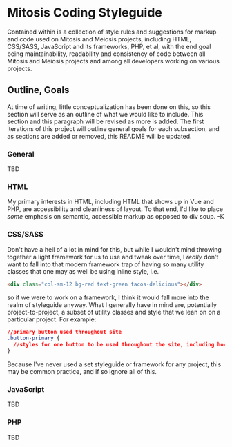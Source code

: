 # Mitosis Coding Styleguide

Contained within is a collection of style rules and suggestions for markup and code used on Mitosis and Meiosis projects, including HTML, CSS/SASS, JavaScript and its frameworks, PHP, et al, with the end goal being maintainability, readability and consistency of code between all Mitosis and Meiosis projects and among all developers working on various projects.

## Outline, Goals

At time of writing, little conceptualization has been done on this, so this section will serve as an outline of what we would like to include. This section and this paragraph will be revised as more is added. The first iterations of this project will outline general goals for each subsection, and as sections are added or removed, this README will be updated.

### General

TBD

### HTML

My primary interests in HTML, including HTML that shows up in Vue and PHP, are accessibility and cleanliness of layout. To that end, I'd like to place *some* emphasis on semantic, accessible markup as opposed to div soup. -K

### CSS/SASS

Don't have a hell of a lot in mind for this, but while I wouldn't mind throwing together a light framework for us to use and tweak over time, I *really* don't want to fall into that modern framework trap of having so many utility classes that one may as well be using inline style, i.e.

```HTML
<div class="col-sm-12 bg-red text-green tacos-delicious"></div>
```
so if we were to work on a framework, I think it would fall more into the realm of styleguide anyway. What I generally have in mind are, potentially project-to-project, a subset of utility classes and style that we lean on on a particular project. For example:

```CSS
//primary button used throughout site
.button-primary {
  //styles for one button to be used throughout the site, including hover and focus states, inside of this because we use scss because we're not savages, etc
}

```
Because I've never used a set styleguide or framework for any project, this may be common practice, and if so ignore all of this.


### JavaScript

TBD

### PHP

TBD
